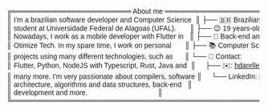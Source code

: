 <pre style="font-family:Helvetica">╔════════════════════════ About me ════════════════════════╗ 🤓 <a href="https://hicarod.github.io/">Hícaro Dânrlley</a>                     
║ I&#x27;m a brazilian software developer and Computer Science  ║ ├── 🇧🇷 Brazilian                       
║ student at Universidade Federal de Alagoas (UFAL).       ║ ├── 😉 19 years-old                    
║ Nowadays, I work as a mobile developer with Flutter in   ║ ├── 🔧 Back-end and mobile developer   
║ Otimize Tech. In my spare time, I work on personal       ║ ├── 📚 Computer Science student at <a href="https://ufal.br/">UFAL</a>
║ projects using many different technologies, such as      ║ └── 📇 Contact:                        
║ Flutter, Python, NodeJS with Typescript, Rust, Java and  ║     ├── ✉️: <a href="mailto:hdanrlley1@gmail.com">hdanrlley1@gmail.com</a>        
║ many more. I&#x27;m very passionate about compilers, software ║     └── LinkedIn️: <a href="https://www.linkedin.com/in/hicaromiguel/">hicaromiguel</a>         
║ architecture, algorithms and data structures, back-end   ║                                        
║ development and more.                                    ║                                        
╚══════════════════════════════════════════════════════════╝                                        
</pre>